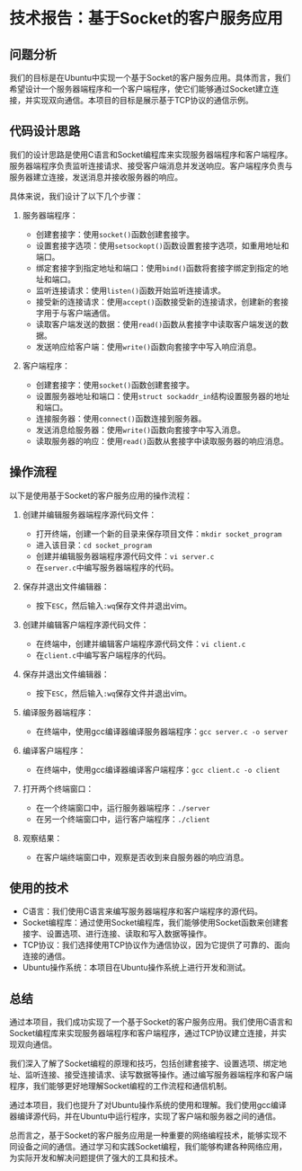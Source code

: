 # 技术报告：基于Socket的客户服务应用

## 问题分析

我们的目标是在Ubuntu中实现一个基于Socket的客户服务应用。具体而言，我们希望设计一个服务器端程序和一个客户端程序，使它们能够通过Socket建立连接，并实现双向通信。本项目的目标是展示基于TCP协议的通信示例。

## 代码设计思路

我们的设计思路是使用C语言和Socket编程库来实现服务器端程序和客户端程序。服务器端程序负责监听连接请求、接受客户端消息并发送响应。客户端程序负责与服务器建立连接，发送消息并接收服务器的响应。

具体来说，我们设计了以下几个步骤：

1. 服务器端程序：
   - 创建套接字：使用`socket()`函数创建套接字。
   - 设置套接字选项：使用`setsockopt()`函数设置套接字选项，如重用地址和端口。
   - 绑定套接字到指定地址和端口：使用`bind()`函数将套接字绑定到指定的地址和端口。
   - 监听连接请求：使用`listen()`函数开始监听连接请求。
   - 接受新的连接请求：使用`accept()`函数接受新的连接请求，创建新的套接字用于与客户端通信。
   - 读取客户端发送的数据：使用`read()`函数从套接字中读取客户端发送的数据。
   - 发送响应给客户端：使用`write()`函数向套接字中写入响应消息。

2. 客户端程序：
   - 创建套接字：使用`socket()`函数创建套接字。
   - 设置服务器地址和端口：使用`struct sockaddr_in`结构设置服务器的地址和端口。
   - 连接服务器：使用`connect()`函数连接到服务器。
   - 发送消息给服务器：使用`write()`函数向套接字中写入消息。
   - 读取服务器的响应：使用`read()`函数从套接字中读取服务器的响应消息。

## 操作流程

以下是使用基于Socket的客户服务应用的操作流程：

1. 创建并编辑服务器端程序源代码文件：
   - 打开终端，创建一个新的目录来保存项目文件：`mkdir socket_program`
   - 进入该目录：`cd socket_program`
   - 创建并编辑服务器端程序源代码文件：`vi server.c`
   - 在`server.c`中编写服务器端程序的代码。

2. 保存并退出文件编辑器：
   - 按下`ESC`，然后输入`:wq`保存文件并退出vim。

3. 创建并编辑客户端程序源代码文件：
   - 在终端中，创建并编辑客户端程序源代码文件：`vi client.c`
   - 在`client.c`中编写客户端程序的代码。

4. 保存并退出文件编辑器：
   - 按下`ESC`，然后输入`:wq`保存文件并退出vim。

5. 编译服务器端程序：
   - 在终端中，使用gcc编译器编译服务器端程序：`gcc server.c -o server`

6. 编译客户端程序：
   - 在终端中，使用gcc编译器编译客户端程序：`gcc client.c -o client`

7. 打开两个终端窗口：
   - 在一个终端窗口中，运行服务器端程序：`./server`
   - 在另一个终端窗口中，运行客户端程序：`./client`

8. 观察结果：
   - 在客户端终端窗口中，观察是否收到来自服务器的响应消息。

## 使用的技术

- C语言：我们使用C语言来编写服务器端程序和客户端程序的源代码。
- Socket编程库：通过使用Socket编程库，我们能够使用Socket函数来创建套接字、设置选项、进行连接、读取和写入数据等操作。
- TCP协议：我们选择使用TCP协议作为通信协议，因为它提供了可靠的、面向连接的通信。
- Ubuntu操作系统：本项目在Ubuntu操作系统上进行开发和测试。

## 总结

通过本项目，我们成功实现了一个基于Socket的客户服务应用。我们使用C语言和Socket编程库来实现服务器端程序和客户端程序，通过TCP协议建立连接，并实现双向通信。

我们深入了解了Socket编程的原理和技巧，包括创建套接字、设置选项、绑定地址、监听连接、接受连接请求、读写数据等操作。通过编写服务器端程序和客户端程序，我们能够更好地理解Socket编程的工作流程和通信机制。

通过本项目，我们也提升了对Ubuntu操作系统的使用和理解。我们使用gcc编译器编译源代码，并在Ubuntu中运行程序，实现了客户端和服务器之间的通信。

总而言之，基于Socket的客户服务应用是一种重要的网络编程技术，能够实现不同设备之间的通信。通过学习和实践Socket编程，我们能够构建各种网络应用，为实际开发和解决问题提供了强大的工具和技术。
